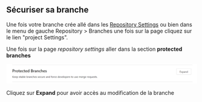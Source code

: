 <h2>Sécuriser sa branche</h2>

Une fois votre branche crée allé dans les [Repository Settings](https://gitlab.com/LdvcJcb/archiproject/-/settings/repository)
ou bien dans le menu de gauche Repository > Branches une fois sur la page cliquez sur le lien "project Settings".

Une fois sur la page <i>repository settings</i> aller dans la section <b>protected branches</b>

![tuto1](/images/1.png)

Cliquez sur <b>Expand</b> pour avoir accès au modification de la branche

